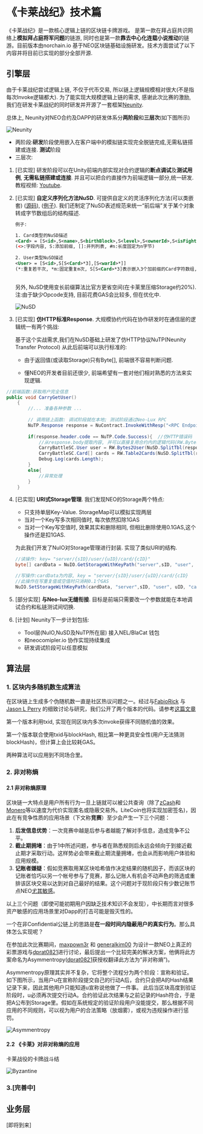 # 《卡莱战纪》技术篇

《卡莱战纪》是一款核心逻辑上链的区块链卡牌游戏。 是第一款在拜占庭共识网络上**模拟拜占庭将军问题**的链游, 同时也是第一款**靠去中心化连载小说推动**的链游。目前版本由norchain.io 基于NEO区块链基础设施研发。技术方面尝试了以下内容并将目前已实现的部分全部开源.



## 引擎层

由于卡莱战纪尝试逻辑上链, 不仅于代币交易, 所以链上逻辑规模相对很大(不是指每次Invoke逻辑都大). 为了能实现大规模逻辑上链的需求, 感谢此次比赛的激励, 我们在研发卡莱战纪的同时研发并开源了一套框架[Neunity](https://github.com/norchain/Neunity).

总体上, Neunity对NEO合约及DAPP的研发体系分**两阶段**和**三层次**(如下图所示)

![Neunity](pics/Neunity.jpg)

- 两阶段:**研发**阶段使用嵌入在客户端中的模拟链实现完全脱链完成,无需私链搭建或连接. **测试**阶段
- 三层次: 

1. [已实现] 研发阶段可以在Unity前端内部实现对合约逻辑的**断点调试**及**测试用例**, **无需私链搭建或连接**. 并且可以把合约直接作为前端逻辑一部分,统一研发.教程视频: [Youtube](https://youtu.be/vTkNzx403p8). 

2. [已实现] **自定义序列化方法NuSD**. 可提供自定义的灵活序列化方法(可以类嵌套) ([源码](https://github.com/norchain/Neunity/blob/master/Neunity/Neunity/Tools/NUSerialization.cs)), ([例子](https://github.com/norchain/Neunity/blob/master/Samples/SampleUnity/SmartContract/SmartContract/Scripts/SmartContract/SmartContract.cs)). 我们还制定了NuSD表述规范来统一“前后端”关于某个对象转成字节数组后的结构描述. 

   ```xml
   例子:
   
   1. Card类型的NuSD描述
   <Card> = [S<id>,S<name>,S<birthBlock>,S<level>,S<ownerId>,S<isFighting#1>]
   (<>:字段内容, S:添加前缀, []:并列列表, #n:长度固定为n字节)
       
   2. User类型NuSD描述
   <User> = [S<id>,S[S<Card>*3],[S<warId>*]]
   (*:重复若干次, *m:固定重复m次, S[S<Card>*3]表示嵌入3个加前缀的Card字符数组,然后再加前缀)
       
   ```

   另外, NuSD使用变长前缀算法比官方更省空间(在卡莱里压缩Storage约20%). 注:由于缺少Opcode支持, 目前花费GAS会比较多, 但在优化中.

   ![NuSD](pics/NuSD.png)

3. [已实现] **仿HTTP标准Response**. 大规模协约代码在协作研发时在通信层的逻辑统一有两个挑战: 

   基于这个实战需求,我们在NuSD基础上研发了仿HTTP协议NuTP(Neunity Transfer Protocol) 从此后前端可以执行标准的: 

   * 由于返回值(或读取Storage)只有Byte[], 前端很不容易判断问题. 

   * 懂NEO的开发者目前还很少, 前端希望有一套对他们相对熟悉的方法来实现逻辑. 

```cs
//前端函数:获取用户完全信息
public void CarryGetUser()
    {
        //... 准备各种参数 ...
    
		// 调用链上函数: 调试阶段就在本地; 测试阶段通过Neo-Lux RPC
        NuTP.Response response = NuContract.InvokeWithResp("<RPC Endpoint>", operation, paras);
		
        if(response.header.code == NuTP.Code.Success){	//仿HTTP错误码
            //从response.body提取内容, 并可以直接复用合约内的逻辑代码(RW.Bytes2User(), RW.Table2Cards()等)
            CarryBattleSC.User user = RW.Bytes2User(NuSD.SplitTbl(response.body,0));
            CarryBattleSC.Card[] cards = RW.Table2Cards(NuSD.SplitTbl(response.body, 1));
            Debug.Log(cards.Length);
        }
        else{
			//异常处理
        }
    }
```



4. [已实现] **URI式Storage管理**. 我们发现NEO的Storage两个特点:

   * 只支持单层Key-Value. StorageMap可以模拟实现两层
   * 当对一个Key写多次相同值时, 每次依然扣除1GAS
   * 当对一个Key写空值时, 效果其实和删除相同, 但相比删除使用0.1GAS,这个操作还是扣1GAS.

   为此我们开发了NuIO对Storage管理进行封装. 实现了类似URI的结构.

   ```cs
   //读操作: key= "server/{sID}/user/{uID}/card/{cID}"
   byte[] cardData = NuIO.GetStorageWithKeyPath("server",sID, "user", uID, "card", cID);
   
   //写操作:cardData为内容, key = "server/{sID}/user/{uID}/card/{cID}
   //此操作在写重复值或空值时只消耗0.1个GAS
   NuIO.SetStorageWithKeyPath(cardData, "server",sID, "user", uID, "card", cID);
   
   
   ```


5. [部分实现] **与Neo-lux无缝衔接**. 目标是前端只需要改一个参数就能在本地调试合约和私链测试间切换.
6. [计划] Neunity下一步计划包括:
   * Tool层(NuIO,NuSD及NuTP所在层) 接入NEL/BlaCat 钱包
   * 和neocomipler.io 协作实现持续集成
   * 研发调试阶段可以任意模拟



## 算法层



### 1. 区块内多随机数生成算法

在区块链上生成多个伪随机数一直是社区热议问题之一。经过与[FabioRick](https://github.com/FabioRick) 与[Jason L Perry](https://medium.com/@ambethia) 的细致讨论与研究，我们公开了两个版本的代码。请参考[这篇文章](https://medium.com/@fabiohcardoso/random-number-at-runtime-neo-smartcontract-60c4e6cb0bb1)

第一个版本利用txid, 实现在同区块内多次invoke获得不同随机值的效果。

第一个版本联合使用txid与blockHash, 相比第一种更具安全性(用户无法猜测blockHash)，但计算上会比较耗GAS。

两种算法可以应用到不同场合里。



### 2. 非对称熵


#### 2.1 非对称熵原理
区块链一大特点是用户所有行为一旦上链就可以被公共查询（除了[zCash](https://z.cash/)和[Monero](http://www.monero.cc/)等以速度为代价实现匿名或隐蔽交易外。LiteCoin也将实现加密签名)，因此在有竞争性质的应用场景（下文称**竞赛**）至少会产生一下三个问题：

1. **后发信息优势**：一次竞赛中越是后参与者越能了解对手信息，造成竞争不公平。
2. **截止期拥堵**：由于1中所述问题，参与者在熟悉规则后永远会倾向于到接近截止期才采取行动。这样势必会带来截止期流量拥堵，也会从而影响用户体验和应用规模。
3. **记账者嫌疑**：假如竞赛取用某区块哈希值作决定结果的随机因子，而该区块的记账者恰巧以另一个帐号参与了竞赛，那么记账人有机会不动声色的筛选或重排该区块交易以达到对自己最好的结果。这个问题对于现阶段只有少数记账节点NEO[尤其敏感](https://github.com/neo-project/neo-plugins/tree/b7bcde5bb7eccad0aeb8dde1832151eee9911334/SimplePolicy)。

以上三个问题（即使可能初期用户因缺乏技术知识不会发现），中长期而言对很多资产敏感的应用场景里对Dapp的打击可能是毁灭性的。

一个在非Confidential公链上的思路是**在一段时间内隐蔽用户的真实行为**。那么具体怎么实现呢？

在参加此次比赛期间，[maxpown3r](https://github.com/maxpown3r) 和 [generalkim00](https://github.com/generalkim00) 为设计一款NEO上真正的彩票游戏与[dprat0821](https://github.com/dprat0821)进行讨论，最后提出一个比较完美的解决方案，他俩将此方案命名为Asymmentropy([dprat0821](https://github.com/dprat0821)获授权翻译此方法为“非对称熵”)。

Asymmentropy原理其实并不复杂，它将整个流程分为两个阶段：宣称和验证。如下图所示，当用户u在宣称阶段提交自己的行动A后，合约只会把A的Hash结果记录下来，因此其他用户只能知道u宣称说他做了一件事。 此后当区块高度到验证阶段时，u必须再次提交行动A。合约验证此次结果与之前记录的Hash符合，于是把A公布到Storage里。假如在系统规定的验证阶段用户没能提交，那么根据不同应用的不同规则，可以视为用户的合法策略（放烟雾），或视为违规操作进行惩罚。

![Asymmentropy](pics/Asymmentropy.jpg)



#### 2.2 《卡莱》对非对称熵的应用

卡莱战役的卡牌战斗结

![Byzantine](pics/Byzantine.jpg)

### 3.[完善中]





## 业务层

[即将到来]